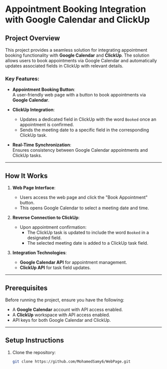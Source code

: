 # Appointment Booking Integration with Google Calendar and ClickUp

## Project Overview

This project provides a seamless solution for integrating appointment booking functionality with **Google Calendar** and **ClickUp**. The solution allows users to book appointments via Google Calendar and automatically updates associated fields in ClickUp with relevant details.

### Key Features:
- **Appointment Booking Button**:  
  A user-friendly web page with a button to book appointments via **Google Calendar**.

- **ClickUp Integration**:  
  - Updates a dedicated field in ClickUp with the word `Booked` once an appointment is confirmed.
  - Sends the meeting date to a specific field in the corresponding ClickUp task.

- **Real-Time Synchronization**:  
  Ensures consistency between Google Calendar appointments and ClickUp tasks.

---

## How It Works

1. **Web Page Interface**:  
   - Users access the web page and click the "Book Appointment" button.
   - This opens Google Calendar to select a meeting date and time.

2. **Reverse Connection to ClickUp**:  
   - Upon appointment confirmation:
     - The ClickUp task is updated to include the word `Booked` in a designated field.
     - The selected meeting date is added to a ClickUp task field.

3. **Integration Technologies**:  
   - **Google Calendar API** for appointment management.  
   - **ClickUp API** for task field updates.

---

## Prerequisites

Before running the project, ensure you have the following:
- A **Google Calendar** account with API access enabled.  
- A **ClickUp** workspace with API access enabled.  
- API keys for both Google Calendar and ClickUp.

---

## Setup Instructions

1. Clone the repository:
   ```bash
   git clone https://github.com/MohamedSamy6/WebPage.git
